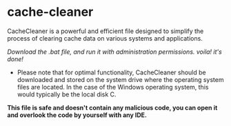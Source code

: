 # cache-cleaner
CacheCleaner is a powerful and efficient file designed to simplify the process of clearing cache data on various systems and applications.


*Download the .bat file, and run it with administration permissions. voila! it's done!*
- Please note that for optimal functionality, CacheCleaner should be downloaded and stored on the system drive where the operating system files are located. In the case of the Windows operating system, this would typically be the local disk C.


**This file is safe and doesn't contain any malicious code, you can open it and overlook the code by yourself with any IDE.**
